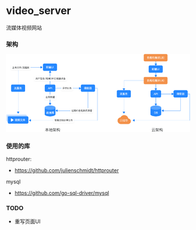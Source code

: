 # video_server
流媒体视频网站

### 架构
![](https://raw.githubusercontent.com/AnkerLeng/video-server/master/resource/SiteStructure.png)


### 使用的库
httprouter:
- https://github.com/julienschmidt/httprouter

mysql
- https://github.com/go-sql-driver/mysql

### TODO
- 重写页面UI
